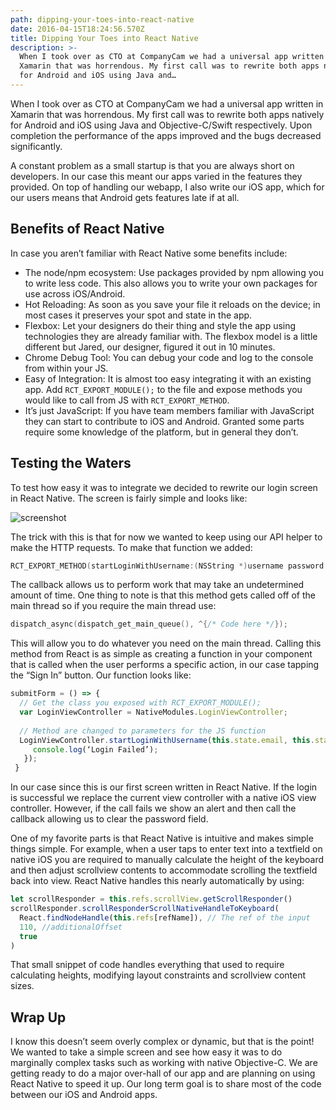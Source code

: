 ```yaml
---
path: dipping-your-toes-into-react-native
date: 2016-04-15T18:24:56.570Z
title: Dipping Your Toes into React Native
description: >-
  When I took over as CTO at CompanyCam we had a universal app written in
  Xamarin that was horrendous. My first call was to rewrite both apps natively
  for Android and iOS using Java and…
---
```

When I took over as CTO at CompanyCam we had a universal app written in Xamarin that was horrendous. My first call was to rewrite both apps natively for Android and iOS using Java and Objective-C/Swift respectively. Upon completion the performance of the apps improved and the bugs decreased significantly.

A constant problem as a small startup is that you are always short on developers. In our case this meant our apps varied in the features they provided. On top of handling our webapp, I also write our iOS app, which for our users means that Android gets features late if at all.

## Benefits of React Native

In case you aren’t familiar with React Native some benefits include:

* The node/npm ecosystem: Use packages provided by npm allowing you to write less code. This also allows you to write your own packages for use across iOS/Android.
* Hot Reloading: As soon as you save your file it reloads on the device; in most cases it preserves your spot and state in the app.
* Flexbox: Let your designers do their thing and style the app using technologies they are already familiar with. The flexbox model is a little different but Jared, our designer, figured it out in 10 minutes.
* Chrome Debug Tool: You can debug your code and log to the console from within your JS.
* Easy of Integration: It is almost too easy integrating it with an existing app. Add `RCT_EXPORT_MODULE();` to the file and expose methods you would like to call from JS with `RCT_EXPORT_METHOD`.
* It’s just JavaScript: If you have team members familiar with JavaScript they can start to contribute to iOS and Android. Granted some parts require some knowledge of the platform, but in general they don’t.

## Testing the Waters

To test how easy it was to integrate we decided to rewrite our login screen in React Native. The screen is fairly simple and looks like:

![screenshot](/assets/78e3dcfa-d124-4e0d-b04a-d669f60ec4aa.jpeg)

The trick with this is that for now we wanted to keep using our API helper to make the HTTP requests. To make that function we added:

```objective-c
RCT_EXPORT_METHOD(startLoginWithUsername:(NSString *)username password:(NSString *)password callback:(RCTResponseSenderBlock)callback).
```

The callback allows us to perform work that may take an undetermined amount of time. One thing to note is that this method gets called off of the main thread so if you require the main thread use:

```objective-c
dispatch_async(dispatch_get_main_queue(), ^{/* Code here */});
```

This will allow you to do whatever you need on the main thread. Calling this method from React is as simple as creating a function in your component that is called when the user performs a specific action, in our case tapping the “Sign In” button. Our function looks like:

```javascript
submitForm = () => {
  // Get the class you exposed with RCT_EXPORT_MODULE();
  var LoginViewController = NativeModules.LoginViewController;
 
  // Method are changed to parameters for the JS function
  LoginViewController.startLoginWithUsername(this.state.email, this.state.password, function() {
     console.log(‘Login Failed’);
   });
 }
```

In our case since this is our first screen written in React Native. If the login is successful we replace the current view controller with a native iOS view controller. However, if the call fails we show an alert and then call the callback allowing us to clear the password field.

One of my favorite parts is that React Native is intuitive and makes simple things simple. For example, when a user taps to enter text into a textfield on native iOS you are required to manually calculate the height of the keyboard and then adjust scrollview contents to accommodate scrolling the textfield back into view. React Native handles this nearly automatically by using:

```javascript
let scrollResponder = this.refs.scrollView.getScrollResponder()
scrollResponder.scrollResponderScrollNativeHandleToKeyboard(
  React.findNodeHandle(this.refs[refName]), // The ref of the input
  110, //additionalOffset
  true
)
```

That small snippet of code handles everything that used to require calculating heights, modifying layout constraints and scrollview content sizes.

## Wrap Up

I know this doesn’t seem overly complex or dynamic, but that is the point! We wanted to take a simple screen and see how easy it was to do marginally complex tasks such as working with native Objective-C. We are getting ready to do a major over-hall of our app and are planning on using React Native to speed it up. Our long term goal is to share most of the code between our iOS and Android apps.
